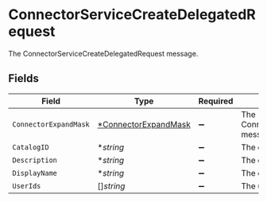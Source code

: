 # ConnectorServiceCreateDelegatedRequest

The ConnectorServiceCreateDelegatedRequest message.


## Fields

| Field                                                              | Type                                                               | Required                                                           | Description                                                        |
| ------------------------------------------------------------------ | ------------------------------------------------------------------ | ------------------------------------------------------------------ | ------------------------------------------------------------------ |
| `ConnectorExpandMask`                                              | [*ConnectorExpandMask](../../models/shared/connectorexpandmask.md) | :heavy_minus_sign:                                                 | The ConnectorExpandMask message.                                   |
| `CatalogID`                                                        | **string*                                                          | :heavy_minus_sign:                                                 | The catalogId field.                                               |
| `Description`                                                      | **string*                                                          | :heavy_minus_sign:                                                 | The description field.                                             |
| `DisplayName`                                                      | **string*                                                          | :heavy_minus_sign:                                                 | The displayName field.                                             |
| `UserIds`                                                          | []*string*                                                         | :heavy_minus_sign:                                                 | The userIds field.                                                 |